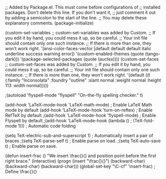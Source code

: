
;; Added by Package.el.  This must come before configurations of
;; installed packages.  Don't delete this line.  If you don't want it,
;; just comment it out by adding a semicolon to the start of the line.
;; You may delete these explanatory comments.
(package-initialize)

(custom-set-variables
 ;; custom-set-variables was added by Custom.
 ;; If you edit it by hand, you could mess it up, so be careful.
 ;; Your init file should contain only one such instance.
 ;; If there is more than one, they won't work right.
 '(ansi-color-faces-vector
   [default default default italic underline success warning error])
 '(custom-enabled-themes (quote (tango-dark)))
 '(package-selected-packages (quote (auctex))))
(custom-set-faces
 ;; custom-set-faces was added by Custom.
 ;; If you edit it by hand, you could mess it up, so be careful.
 ;; Your init file should contain only one such instance.
 ;; If there is more than one, they won't work right.
 '(default ((t (:family "Inconsolata" :foundry "outline" :slant normal :weight normal :height 113 :width normal)))))

;(autoload 'flyspell-mode "flyspell" "On-the-fly spelling checker." t)

(add-hook 'LaTeX-mode-hook 'LaTeX-math-mode) ; Enable LaTeX Math mode by default
(add-hook 'LaTeX-mode-hook 'turn-on-reftex) ; Enable RefTeX by default
;(add-hook 'LaTeX-mode-hook 'flyspell-mode) ; Enable Flyspell by default
;(add-hook 'LaTeX-mode-hook (lambda ()
;			     (TeX-fold-mode 1))) ; Automatic code folding

(setq TeX-electric-sub-and-superscript 1) ; Automatically insert a pair of braces
;(setq TeX-parse-self t) ; Enable parse on load.
;(setq TeX-auto-save t) ; Enable parse on save.

(defun insert-frac ()
  "We insert  \\frac{}{} and position point before the first right brace."
  (interactive)
  (progn
    (insert "\\frac{}{}")
    (backward-char)
    (backward-char)
    (backward-char)))
(global-set-key "\C-cf"   'insert-frac)
 ; Define \frac{}{}
